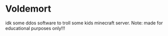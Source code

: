 # Voldemort
 idk some ddos software to troll some kids minecraft server. Note: made for educational purposes only!!!
